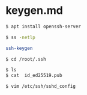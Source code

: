# keygen.md
```bash
$ apt install openssh-server
```
```bash
$ ss -netlp
```
```bash
ssh-keygen
```
```bash
$ cd /root/.ssh
```
```bash
$ ls
$ cat  id_ed25519.pub
```
```bash
$ vim /etc/ssh/sshd_config
```
